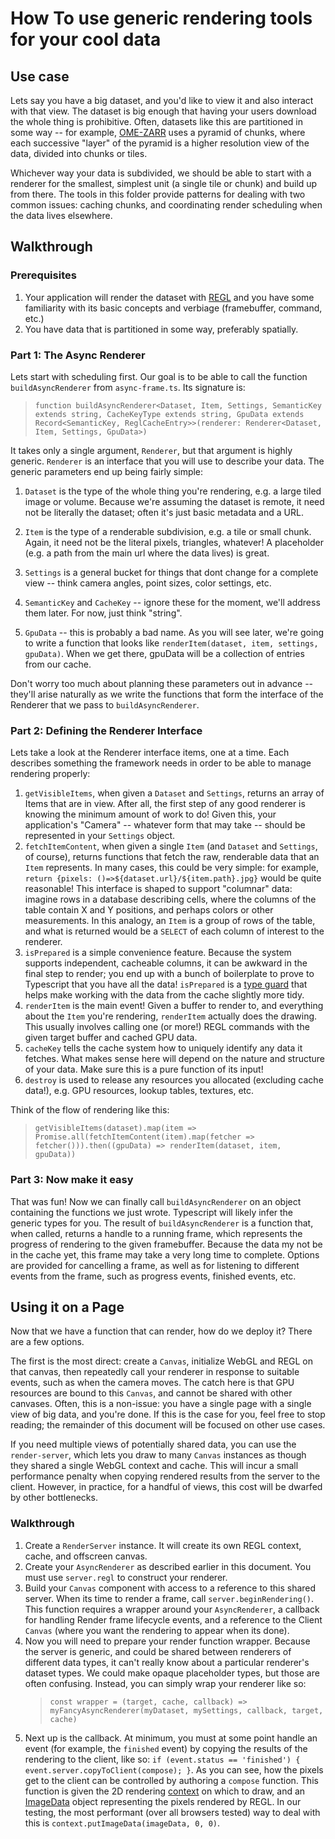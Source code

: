 # How To use generic rendering tools for your cool data

## Use case

Lets say you have a big dataset, and you'd like to view it and also interact with that view. The dataset is big enough that having your users download the whole thing is prohibitive. Often, datasets like this are partitioned in some way -- for example, [OME-ZARR](https://ngff.openmicroscopy.org/latest/) uses a pyramid of chunks, where each successive "layer" of the pyramid is a higher resolution view of the data, divided into chunks or tiles.

Whichever way your data is subdivided, we should be able to start with a renderer for the smallest, simplest unit (a single tile or chunk) and build up from there. The tools in this folder provide patterns for dealing with two common issues: caching chunks, and coordinating render scheduling when the data lives elsewhere.

## Walkthrough

### Prerequisites

1. Your application will render the dataset with [REGL](https://github.com/regl-project/regl/tree/master) and you have some familiarity with its basic concepts and verbiage (framebuffer, command, etc.)
2. You have data that is partitioned in some way, preferably spatially.

### Part 1: The Async Renderer

Lets start with scheduling first. Our goal is to be able to call the function `buildAsyncRenderer` from `async-frame.ts`. Its signature is:

> `function buildAsyncRenderer<Dataset, Item, Settings, SemanticKey extends string, CacheKeyType extends string, GpuData extends Record<SemanticKey, ReglCacheEntry>>(renderer: Renderer<Dataset, Item, Settings, GpuData>)`

It takes only a single argument, `Renderer`, but that argument is highly generic. `Renderer` is an interface that you will use to describe your data. The generic parameters end up being fairly simple:

1. `Dataset` is the type of the whole thing you're rendering, e.g. a large tiled image or volume. Because we're assuming the dataset is remote, it need not be literally the dataset; often it's just basic metadata and a URL.

2. `Item` is the type of a renderable subdivision, e.g. a tile or small chunk. Again, it need not be the literal pixels, triangles, whatever! A placeholder (e.g. a path from the main url where the data lives) is great.

3. `Settings` is a general bucket for things that dont change for a complete view -- think camera angles, point sizes, color settings, etc.

4. `SemanticKey` and `CacheKey` -- ignore these for the moment, we'll address them later. For now, just think "string".

5. `GpuData` -- this is probably a bad name. As you will see later, we're going to write a function that looks like `renderItem(dataset, item, settings, gpuData)`. When we get there, gpuData will be a collection of entries from our cache.

Don't worry too much about planning these parameters out in advance -- they'll arise naturally as we write the functions that form the interface of the Renderer that we pass to `buildAsyncRenderer`.

### Part 2: Defining the Renderer Interface

Lets take a look at the Renderer interface items, one at a time. Each describes something the framework needs in order to be able to manage rendering properly:

1. `getVisibleItems`, when given a `Dataset` and `Settings`, returns an array of Items that are in view. After all, the first step of any good renderer is knowing the minimum amount of work to do! Given this, your application's "Camera" -- whatever form that may take -- should be represented in your `Settings` object.
2. `fetchItemContent`, when given a single `Item` (and `Dataset` and `Settings`, of course), returns functions that fetch the raw, renderable data that an `Item` represents. In many cases, this could be very simple: for example, `return {pixels: ()=>${dataset.url}/${item.path}.jpg}` would be quite reasonable! This interface is shaped to support "columnar" data: imagine rows in a database describing cells, where the columns of the table contain X and Y positions, and perhaps colors or other measurements. In this analogy, an `Item` is a group of rows of the table, and what is returned would be a `SELECT` of each column of interest to the renderer.
3. `isPrepared` is a simple convenience feature. Because the system supports independent, cacheable columns, it can be awkward in the final step to render; you end up with a bunch of boilerplate to prove to Typescript that you have all the data! `isPrepared` is a [type guard](https://www.typescriptlang.org/docs/handbook/2/narrowing.html#using-type-predicates) that helps make working with the data from the cache slightly more tidy.
4. `renderItem` is the main event! Given a buffer to render to, and everything about the `Item` you're rendering, `renderItem` actually does the drawing. This usually involves calling one (or more!) REGL commands with the given target buffer and cached GPU data.
5. `cacheKey` tells the cache system how to uniquely identify any data it fetches. What makes sense here will depend on the nature and structure of your data. Make sure this is a pure function of its input!
6. `destroy` is used to release any resources you allocated (excluding cache data!), e.g. GPU resources, lookup tables, textures, etc.

Think of the flow of rendering like this:

> `getVisibleItems(dataset).map(item => Promise.all(fetchItemContent(item).map(fetcher => fetcher())).then((gpuData) => renderItem(dataset, item, gpuData))`

### Part 3: Now make it easy

That was fun! Now we can finally call `buildAsyncRenderer` on an object containing the functions we just wrote. Typescript will likely infer the generic types for you. The result of `buildAsyncRenderer` is a function that, when called, returns a handle to a running frame, which represents the progress of rendering to the given framebuffer. Because the data my not be in the cache yet, this frame may take a very long time to complete. Options are provided for cancelling a frame, as well as for listening to different events from the frame, such as progress events, finished events, etc.

## Using it on a Page

Now that we have a function that can render, how do we deploy it? There are a few options.

The first is the most direct: create a `Canvas`, initialize WebGL and REGL on that canvas, then repeatedly call your renderer in response to suitable events, such as when the camera moves. The catch here is that GPU resources are bound to this `Canvas`, and cannot be shared with other canvases. Often, this is a non-issue: you have a single page with a single view of big data, and you're done. If this is the case for you, feel free to stop reading; the remainder of this document will be focused on other use cases.

If you need multiple views of potentially shared data, you can use the `render-server`, which lets you draw to many `Canvas` instances as though they shared a single WebGL context and cache. This will incur a small performance penalty when copying rendered results from the server to the client. However, in practice, for a handful of views, this cost will be dwarfed by other bottlenecks.

### Walkthrough

1. Create a `RenderServer` instance. It will create its own REGL context, cache, and offscreen canvas.
2. Create your `AsyncRenderer` as described earlier in this document. You must use `server.regl` to construct your renderer.
3. Build your `Canvas` component with access to a reference to this shared server. When its time to render a frame, call `server.beginRendering()`. This function requires a wrapper around your `AsyncRenderer`, a callback for handling Render frame lifecycle events, and a reference to the Client `Canvas` (where you want the rendering to appear when its done).
4. Now you will need to prepare your render function wrapper. Because the server is generic, and could be shared between renderers of different data types, it can't really know about a particular renderer's dataset types. We could make opaque placeholder types, but those are often confusing. Instead, you can simply wrap your renderer like so:
    > `const wrapper = (target, cache, callback) => myFancyAsyncRenderer(myDataset, mySettings, callback, target, cache)`
5. Next up is the callback. At minimum, you must at some point handle an event (for example, the `finished` event) by copying the results of the rendering to the client, like so: `if (event.status == 'finished') { event.server.copyToClient(compose); }`. As you can see, how the pixels get to the client can be controlled by authoring a `compose` function. This function is given the 2D rendering [context](https://developer.mozilla.org/docs/Web/API/CanvasRenderingContext2D) on which to draw, and an [ImageData](https://developer.mozilla.org/docs/Web/API/ImageData) object representing the pixels rendered by REGL. In our testing, the most performant (over all browsers tested) way to deal with this is `context.putImageData(imageData, 0, 0)`.
